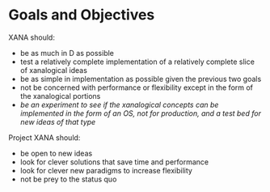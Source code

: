 # Goals and Objectives #

XANA should:

  * be as much in D as possible
  * test a relatively complete implementation of a relatively complete slice of xanalogical ideas
  * be as simple in implementation as possible given the previous two goals
  * not be concerned with performance or flexibility except in the form of the xanalogical portions
  * _be an experiment to see if the xanalogical concepts can be implemented in the form of an OS, not for production, and a test bed for new ideas of that type_


Project XANA should:

  * be open to new ideas
  * look for clever solutions that save time and performance
  * look for clever new paradigms to increase flexibility
  * not be prey to the status quo